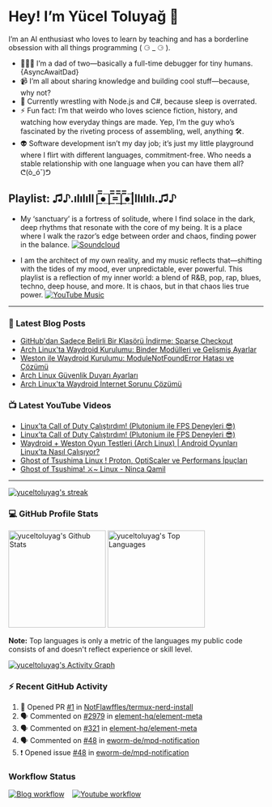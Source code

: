 # Hey! I’m Yücel Toluyağ 👋

I’m an AI enthusiast who loves to learn by teaching and has a borderline obsession with all things programming ( ⚆ _ ⚆ ).

- 👨‍👧‍👦 I’m a dad of two—basically a full-time debugger for tiny humans. {AsyncAwaitDad}
- 📹 I’m all about sharing knowledge and building cool stuff—because, why not?
- 🎒 Currently wrestling with Node.js and C#, because sleep is overrated.
- ⚡ Fun fact: I’m that weirdo who loves science fiction, history, and watching how everyday things are made. Yep, I’m the guy who’s fascinated by the riveting process of assembling, well, anything 🛠️.
- 👽 Software development isn’t my day job; it’s just my little playground where I flirt with different languages, commitment-free. Who needs a stable relationship with one language when you can have them all? ᕦ(ò_óˇ)ᕤ

## Playlist: ♫♪.ılılıll|̲̅̅●̲̅̅|̲̅̅=̲̅̅|̲̅̅●̲̅̅|llılılı.♫♪

- My ‘sanctuary’ is a fortress of solitude, where I find solace in the dark, deep rhythms that resonate with the core of my being. It is a place where I walk the razor’s edge between order and chaos, finding power in the balance.  [![Soundcloud](https://img.shields.io/badge/Soundcloud-FF3300?logo=Soundcloud&logoColor=darkwhite)](https://soundcloud.com/yuceltoluyag)

- I am the architect of my own reality, and my music reflects that—shifting with the tides of my mood, ever unpredictable, ever powerful. This playlist is a reflection of my inner world: a blend of R&B, pop, rap, blues, techno, deep house, and more. It is chaos, but in that chaos lies true power. [![YouTube Music](https://img.shields.io/badge/YouTube_Music-FF0000?logo=youtube-music&logoColor=a970ff)](https://www.youtube.com/playlist?list=PLKaWgYyghzWEkpHyRsCTw_yRgcjQLmAPM)

------


### 📕 Latest Blog Posts

<!-- BLOG-POST-LIST:START -->
- [GitHub&#39;dan Sadece Belirli Bir Klasörü İndirme: Sparse Checkout](https://yuceltoluyag.github.io/github-sadece-bir-klasor-indirme/)
- [Arch Linux&#39;ta Waydroid Kurulumu: Binder Modülleri ve Gelişmiş Ayarlar](https://yuceltoluyag.github.io/arch-linux-waydroid-kurulumu/)
- [Weston ile Waydroid Kurulumu: ModuleNotFoundError Hatası ve Çözümü](https://yuceltoluyag.github.io/weston-ile-waydroid-modulenotfounderror-hatasi-cozumu/)
- [Arch Linux Güvenlik Duvarı Ayarları](https://yuceltoluyag.github.io/linux-firewall-ayarlari/)
- [Arch Linux&#39;ta Waydroid İnternet Sorunu Çözümü](https://yuceltoluyag.github.io/arch-linux-waydroid-internet-sorunu-cozumu/)
<!-- BLOG-POST-LIST:END -->


### 📺 Latest YouTube Videos

<!-- YOUTUBE:START -->
- [Linux’ta Call of Duty Çalıştırdım! &lpar;Plutonium ile FPS Deneyleri 😎&rpar;](https://www.youtube.com/watch?v=R-VTXW-xV20)
- [Linux’ta Call of Duty Çalıştırdım! &lpar;Plutonium ile FPS Deneyleri 😎&rpar;](https://www.youtube.com/watch?v=J0b_jeQjlkw)
- [Waydroid + Weston Oyun Testleri &lpar;Arch Linux&rpar; | Android Oyunları Linux’ta Nasıl Çalışıyor?](https://www.youtube.com/watch?v=HVQBmWN5ZaU)
- [Ghost of Tsushima Linux ! Proton, OptiScaler ve Performans İpuçları](https://www.youtube.com/watch?v=R4zbnIoE5hk)
- [Ghost of Tsushima! ⚔️~  Linux -  Ninca Qamil](https://www.youtube.com/watch?v=igYBOo35Q-k)
<!-- YOUTUBE:END -->
-----------

<!-- GitHub Readme Streak Stats - https://github.com/yuceltoluyag/github-readme-streak-stats -->
  <p>
    <a href="https://github.com/yuceltoluyag/github-readme-streak-stats">
      <!-- Use https://streak-stats.demolab.com or self-host with your own Vercel app - visit https://git.io/streak-stats for instructions -->
      <img title="🔥 Get streak stats for your profile at git.io/streak-stats" alt="yuceltoluyag's streak" src="https://github-readme-streak-stats-eight.vercel.app/?user=yuceltoluyag&theme=monokai-metallian&hide_border=true&short_numbers=true"/>
    </a>
   
  </p>

  <h3>💻 GitHub Profile Stats</h3>

  <!-- https://github.com/anuraghazra/github-readme-stats -->

 <img alt="yuceltoluyag's Github Stats" src="https://denvercoder1-github-readme-stats.vercel.app/api/?username=yuceltoluyag&show_icons=true&include_all_commits=true&count_private=true&theme=react&hide_border=true&bg_color=1F222E&title_color=F85D7F&icon_color=F8D866" height="192px"/>
  <img alt="yuceltoluyag's Top Languages" src="https://denvercoder1-github-readme-stats.vercel.app/api/top-langs/?username=yuceltoluyag&langs_count=8&layout=compact&theme=react&hide_border=true&bg_color=1F222E&title_color=F85D7F&icon_color=F8D866&hide=Jupyter%20Notebook,Roff" height="192px"/>
  <br/>

  <b>Note:</b> Top languages is only a metric of the languages my public code consists of and doesn't reflect experience or skill level.
  
  <!-- https://github.com/ashutosh00710/github-readme-activity-graph -->

  <a href="https://github.com/ashutosh00710/github-readme-activity-graph"><img alt="yuceltoluyag's Activity Graph" src="https://github-readme-activity-graph.vercel.app/graph/?username=yuceltoluyag&bg_color=1F222E&color=F8D866&line=F85D7F&point=FFFFFF&hide_border=true" /></a>

  <h3>⚡ Recent GitHub Activity</h3>

  <!-- https://github.com/jamesgeorge007/github-activity-readme -->
  <!--START_SECTION:activity-->

1. 💪 Opened PR [#1](https://github.com/NotFlawffles/termux-nerd-install/pull/1) in [NotFlawffles/termux-nerd-install](https://github.com/NotFlawffles/termux-nerd-install)
2. 🗣 Commented on [#2979](https://github.com/element-hq/element-meta/issues/2979) in [element-hq/element-meta](https://github.com/element-hq/element-meta)
3. 🗣 Commented on [#321](https://github.com/element-hq/element-meta/issues/321) in [element-hq/element-meta](https://github.com/element-hq/element-meta)
4. 🗣 Commented on [#48](https://github.com/eworm-de/mpd-notification/issues/48) in [eworm-de/mpd-notification](https://github.com/eworm-de/mpd-notification)
5. ❗️ Opened issue [#48](https://github.com/eworm-de/mpd-notification/issues/48) in [eworm-de/mpd-notification](https://github.com/eworm-de/mpd-notification)
<!--END_SECTION:activity-->

</details>


### Workflow Status

[![Blog workflow](https://github.com/yuceltoluyag/yuceltoluyag/actions/workflows/blog-post-workflow.yml/badge.svg)](https://github.com/yuceltoluyag/yuceltoluyag/actions/workflows/blog-post-workflow.yml)
&nbsp;&nbsp;
[![Youtube workflow](https://github.com/yuceltoluyag/yuceltoluyag/actions/workflows/youtube-workflow.yml/badge.svg)](https://github.com/yuceltoluyag/yuceltoluyag/actions/workflows/youtube-workflow.yml)
